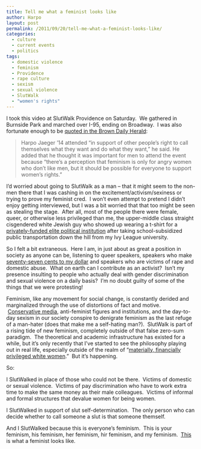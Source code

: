 ```yaml
---
title: Tell me what a feminist looks like
author: Harpo
layout: post
permalink: /2011/09/20/tell-me-what-a-feminist-looks-like/
categories:
  - culture
  - current events
  - politics
tags:
  - domestic violence
  - feminism
  - Providence
  - rape culture
  - sexism
  - sexual violence
  - SlutWalk
  - "women's rights"
---
```

<div class="alignright" style="padding-left: 10px;">
</div>

I took this video at SlutWalk Providence on Saturday.  We gathered in Burnside Park and marched over I-95, ending on Broadway.  I was also fortunate enough to be <a href="http://www.browndailyherald.com/slutwalk-confronts-rape-perceptions-1.2631137?utm_source=Sailthru&utm_medium=email&utm_term=Brown_Daily&utm_campaign=Brown_Daily_201191911" target="_blank">quoted in the Brown Daily Herald</a>:

> Harpo Jaeger &#8217;14 attended &#8220;in support of other people&#8217;s right to call themselves what they want and do what they want,&#8221; he said. He added that he thought it was important for men to attend the event because &#8220;there&#8217;s a perception that feminism is only for angry women who don&#8217;t like men, but it should be possible for everyone to support women&#8217;s rights.&#8221;

I&#8217;d worried about going to SlutWalk as a man – that it might seem to the non-men there that I was cashing in on the excitement/activism/sexiness or trying to prove my feminist cred.  I won&#8217;t even attempt to pretend I didn&#8217;t enjoy getting interviewed, but I was a bit worried that that too might be seen as stealing the stage.  After all, most of the people there were female, queer, or otherwise less privileged than me, the upper-middle class straight cisgendered white Jewish guy who showed up wearing a t-shirt for a <a href="http://www.brown.edu/Departments/Political_Theory_Project/" target="_blank">privately-funded elite political institution</a> after taking school-subsidized public transportation down the hill from my Ivy League university.

So I felt a bit extraneous.  Here I am, in just about as great a position in society as anyone can be, listening to queer speakers, speakers who make <a href="http://www.nationalpartnership.org/site/PageServer?pagename=issues_fairness_fairpay" target="_blank">seventy-seven cents to my dollar</a> and speakers who are victims of rape and domestic abuse.  What on earth can I contribute as an activist?  Isn&#8217;t my presence insulting to people who actually deal with gender discrimination and sexual violence on a daily basis?  I&#8217;m no doubt guilty of some of the things that we were protesting!

Feminism, like any movement for social change, is constantly derided and marginalized through the use of distortions of fact and motive.  <a href="http://feministing.com/2011/09/07/fox-news-andrea-tantaros-on-how-feminists-dont-get-laid/" target="_blank">Conservative media</a>, anti-feminist figures and institutions, and the day-to-day sexism in our society conspire to denigrate feminism as the last refuge of a man-hater (does that make me a self-hating man?).  SlutWalk is part of a rising tide of new feminism, completely outside of that false zero-sum paradigm.  The theoretical and academic infrastructure has existed for a while, but it&#8217;s only recently that I&#8217;ve started to see the philosophy playing out in real life, especially outside of the realm of &#8220;<a href="http://feministing.com/2011/09/10/the-feministing-five-kristia-castrillo/" target="_blank">materially, financially privileged white women</a>.&#8221;  But it&#8217;s happening.

So:

I SlutWalked in place of those who could not be there.  Victims of domestic or sexual violence.  Victims of pay discrimination who have to work extra time to make the same money as their male colleagues.  Victims of informal and formal structures that devalue women for being women.

I SlutWalked in support of slut self-determination.  The only person who can decide whether to call someone a slut is that someone themself.

And I SlutWalked because this is everyone&#8217;s feminism.  This is your feminism, his feminism, her feminism, hir feminism, and my feminism.  <span style="text-decoration: underline;">This</span> is what a feminist looks like.